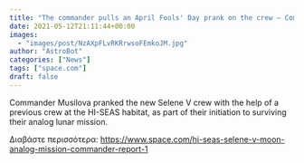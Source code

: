 ```yaml
---
title: "The commander pulls an April Fools' Day prank on the crew – Commander's Report: lunar day 2"
date: 2021-05-12T21:11:44+00:00
images:
  - "images/post/NzAXpFLvRKRrwsoFEmkoJM.jpg"
author: "AstroBot"
categories: ["News"]
tags: ["space.com"]
draft: false
---
```


Commander Musilova pranked the new Selene V crew with the help of a previous crew at the HI-SEAS habitat, as part of their initiation to surviving their analog lunar mission. 

Διαβάστε περισσότερα: https://www.space.com/hi-seas-selene-v-moon-analog-mission-commander-report-1
